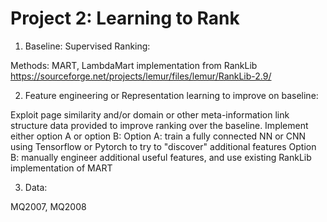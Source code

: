# Project 2: Learning to Rank

1. Baseline: Supervised Ranking:

Methods: MART, LambdaMart implementation from RankLib https://sourceforge.net/projects/lemur/files/lemur/RankLib-2.9/  

2. Feature engineering or Representation learning to improve on baseline:

Exploit page similarity and/or domain or other meta-information link structure data provided to improve ranking over the baseline. 
Implement either option A or option B:
   Option A: train a fully connected NN or CNN using Tensorflow or Pytorch to try to "discover" additional features
   Option B: manually engineer additional useful features, and use existing RankLib implementation of MART
   
 3. Data:

 MQ2007, MQ2008



         